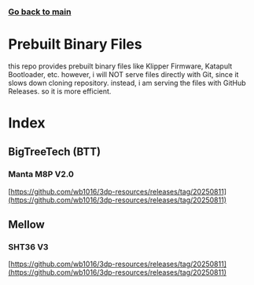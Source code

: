 ### [Go back to main](https://github.com/wb1016/3dp-resources/readme.md)
# Prebuilt Binary Files
this repo provides prebuilt binary files like Klipper Firmware, Katapult Bootloader, etc.
however, i will NOT serve files directly with Git, since it slows down cloning repository.
instead, i am serving the files with GitHub Releases. so it is more efficient.
# Index
## BigTreeTech (BTT)
### Manta M8P V2.0
[https://github.com/wb1016/3dp-resources/releases/tag/20250811](https://github.com/wb1016/3dp-resources/releases/tag/20250811)
## Mellow
### SHT36 V3
[https://github.com/wb1016/3dp-resources/releases/tag/20250811](https://github.com/wb1016/3dp-resources/releases/tag/20250811)
